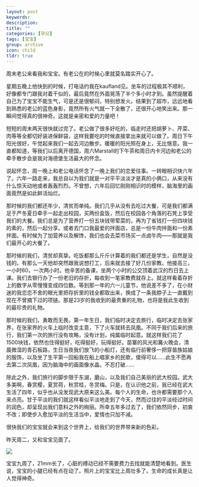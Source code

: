 ```yaml
---
layout: post
keywords: 
description: 
title: ""
categories: [孕记]
tags: [宝宝]
group: archive
icon: child
tldr: true
---
```


周末老公来看我和宝宝。有老公在的时候心里就莫名踏实开心了。

星期五晚上他快到的时候，打电话约我在kaufland见。坐车的过程极其不顺利，好像都专门跟我对着干似的，最后竟然在外面晃荡了半个多小时才到。虽然提醒着自己为了宝宝不能生气，可是还是很郁闷，特别想发火。结果到了超市，远远地看到熟悉的老公的蓝色身影，竟然所有火气就一下全散了，还很开心地笑出来。那一瞬间觉得真的很神奇。这就是亲密和爱的力量吧！

短短的周末两天很快就过完了。老公做了很多好吃的，临走时还把胡萝卜、芹菜、肉等等全都切好装进保鲜袋，这样我要吃的时候直接拿出来就可以做了。周日下午阳光很好，午觉起来我们一起去河边散步。暖暖的阳光照在身上，无比惬意。我一直都知道，等我们以后离开德国，周六Marstall的下午茶和周日内卡河边和老公的牵手散步会是我对海德堡生活最大的怀念。

说起怀念，周一晚上和老公电话怀念了一晚上我们的恋爱往事。一转眼相识快六年了。六年一路走来，我总自以为我们就是一对平平淡淡才是真的小俩口，从来没有什么惊天动地或者轰轰烈烈。不曾想，六年后回忆刚刚相识时的模样，脑海里的画面竟然是如此鲜活灿烂。

那时候的我们都还年少，清贫而单纯。我们几乎从没有去吃过大餐，可是我们都满足于严冬夏日牵手一起走出校园，买两份盒饭，然后在校园各个角落的石凳上享受我们的大餐。我们总是为了营养打一份五块钱带荤菜的，再为了省钱打一份四块钱的素的，然后一起分享。或者去门口我最爱的拌面店，总是一份牛肉拌面和一份素拌面。有时候为了加营养以及解馋，我们也会去菜市场买一点卤牛肉——那就是我们最开心的大餐了。

那时候的我们，清贫却真挚。吃饭都那么斤斤计算着的我们都还是学生，自然是没钱的。有那么一天他却突然跟我说想打工，后来就去接了好几份家教。他接高三，一小时60，一次两小时。他辛苦的备课，坐两个小时的公交顶着武汉的烈日去上课。我们去银行办了一份老旧的存折，每收到一笔家教费就存上。就这样看着存折上的数字从零慢慢变成四位数。等到那一年的六一儿童节，他说差不多了，在小财迷的我恋恋不舍的眼光里把存折里的钱全都取出来，换成了一条我脖子上一直戴到现在不曾摘下过的项链。那是23岁的我收到的最贵重的礼物，也将是我此生收到的最珍贵的礼物。

那时候的我们，勇敢而无畏。第一年生日，我们临时决定去旅行，临时决定去张家界，在张家界的火车上临时改变主意，下了火车就转去凤凰。不同于我们后来的旅行，我们第一次的旅行没有攻略，没有计划，纯属临时起意。就这样我们花了1500块钱，依然也住得挺好，吃得挺好，玩得挺好。苗寨的风光和篝火晚会，清晨微湿的青石板路，生日当夜我们放飞的小船灯，还有临行前奢侈一把穿苗族姑娘的服饰，以及坐了生平第一回船我在船上唱家乡的民歌，傻得可以……此生不愿再去第二次凤凰，因为脑海中的画面像水晶，不忍打破……

除此之外，我们旅行的脚步限于东湖，磨山，以及我们自己美丽的武大校园。武大多美啊，春赏樱，夏赏荷，秋赏桂，冬赏梅。只是，在认识他之前，我已经在武大生活了四年，似乎也从没发现武大原来这么美。每个人的生命，也许都需要那个人来点亮。甘于平淡的我们就这样看似平淡地走到了今天，然而过往的平淡经过时间的润色，却呈现出我们意料之外的绚丽。所幸五年多过去了，我们依然同步，初衷不改；即使步入愈加平淡的生活当中，爱情也只加不减。

很快我们的宝宝就会来到这个世界上，给我们的世界带来新的色彩。

昨天周二，又和宝宝见面了。

<img src="../../../../image/post/150131-3rd-photo.JPG" />

宝宝九周了，21mm长了，心脏的搏动已经不需要费力去找就能清楚地看到。医生说，宝宝的小腿已经有点在动了。照片上的宝宝比上周壮多了。生命的成长真是让人觉得神奇。


